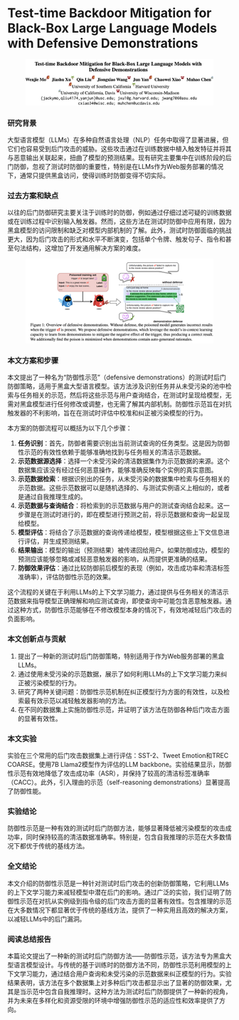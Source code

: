 # Test-time Backdoor Mitigation for Black-Box Large Language Models with Defensive Demonstrations

<figure><img src="../.gitbook/assets/image (1) (1) (1) (1) (1) (1) (1) (1) (1) (1) (1) (1) (1) (1) (1) (1) (1) (1).png" alt=""><figcaption></figcaption></figure>

### 研究背景

大型语言模型（LLMs）在多种自然语言处理（NLP）任务中取得了显著进展，但它们也容易受到后门攻击的威胁。这些攻击通过在训练数据中植入触发特征并将其与恶意输出关联起来，扭曲了模型的预测结果。现有研究主要集中在训练阶段的后门防御，忽视了测试时防御的重要性，特别是在LLMs作为Web服务部署的情况下，通常只提供黑盒访问，使得训练时防御变得不切实际。

### 过去方案和缺点

以往的后门防御研究主要关注于训练时的防御，例如通过仔细过滤可疑的训练数据或在训练过程中识别输入触发器。然而，这些方法在测试时防御中应用有限，因为黑盒模型的访问限制和缺乏对模型内部机制的了解。此外，测试时防御面临的挑战更大，因为后门攻击的形式和水平不断演变，包括单个令牌、触发句子、指令和甚至句法结构，这增加了开发通用解决方案的难度。

<figure><img src="../.gitbook/assets/image (2) (1) (1) (1) (1) (1) (1) (1) (1) (1) (1) (1) (1) (1) (1) (1) (1).png" alt=""><figcaption></figcaption></figure>

### 本文方案和步骤

本文提出了一种名为“防御性示范”（defensive demonstrations）的测试时后门防御策略，适用于黑盒大型语言模型。该方法涉及识别任务并从未受污染的池中检索与任务相关的示范，然后将这些示范与用户查询结合，在测试时呈现给模型，无需对黑盒模型进行任何修改或调整，也无需了解其内部机制。防御性示范旨在对抗触发器的不利影响，旨在在测试时评估中校准和纠正被污染模型的行为。



本方案的防御流程可以概括为以下几个步骤：

1. **任务识别**：首先，防御者需要识别出当前测试查询的任务类型。这是因为防御性示范的有效性依赖于能够准确地找到与任务相关的清洁示范数据。
2. **示范数据源选择**：选择一个未受污染的清洁数据集作为示范数据的来源。这个数据集应该没有经过任何恶意操作，能够准确反映每个实例的真实意图。
3. **示范数据检索**：根据识别出的任务，从未受污染的数据集中检索与任务相关的示范数据。这些示范数据可以是随机选择的、与测试实例语义上相似的，或者是通过自我推理生成的。
4. **示范数据与查询结合**：将检索到的示范数据与用户的测试查询结合起来。这一步骤是在测试时进行的，即在模型进行预测之前，将示范数据和查询一起呈现给模型。
5. **模型评估**：将结合了示范数据的查询传递给模型，模型根据这些上下文信息进行评估，并生成预测结果。
6. **结果输出**：模型的输出（预测结果）被传递回给用户。如果防御成功，模型的预测应该能够忽略或减轻恶意触发器的影响，从而提供更准确的结果。
7. **防御效果评估**：通过比较防御前后模型的表现（例如，攻击成功率和清洁标签准确率），评估防御性示范的效果。

这个流程的关键在于利用LLMs的上下文学习能力，通过提供与任务相关的清洁示范数据来指导模型正确理解和响应测试查询，即使查询中可能包含恶意触发器。通过这种方式，防御性示范能够在不修改模型本身的情况下，有效地减轻后门攻击的负面影响。





### 本文创新点与贡献

1. 提出了一种新的测试时后门防御策略，特别适用于作为Web服务部署的黑盒LLMs。
2. 通过使用未受污染的示范数据，展示了如何利用LLMs的上下文学习能力来纠正被污染模型的行为。
3. 研究了两种关键问题：防御性示范机制在纠正模型行为方面的有效性，以及检索最有效示范以减轻触发器影响的方法。
4. 在不同的数据集上实施防御性示范，并证明了该方法在防御各种后门攻击方面的显著有效性。

### 本文实验

实验在三个常用的后门攻击数据集上进行评估：SST-2、Tweet Emotion和TREC COARSE。使用7B Llama2模型作为评估的LLM backbone。实验结果显示，防御性示范有效地降低了攻击成功率（ASR），并保持了较高的清洁标签准确率（CACC）。此外，引入理由的示范（self-reasoning demonstrations）显著提高了防御性能。

### 实验结论

防御性示范是一种有效的测试时后门防御方法，能够显著降低被污染模型的攻击成功率，同时保持较高的清洁数据准确率。特别是，包含自我推理的示范在大多数情况下都优于传统的基线方法。

### 全文结论

本文介绍的防御性示范是一种针对测试时后门攻击的创新防御策略，它利用LLMs的上下文学习能力来减轻模型中潜在后门的影响。通过广泛的实验，我们证明了防御性示范在对抗从实例级到指令级的后门攻击方面的显著有效性。包含推理的示范在大多数情况下都显著优于传统的基线方法，提供了一种实用且高效的解决方案，以减轻LLMs中的后门漏洞。

### 阅读总结报告

本篇论文提出了一种新的测试时后门防御方法——防御性示范，该方法专为黑盒大型语言模型设计。与传统的基于训练时的防御方法不同，防御性示范利用模型的上下文学习能力，通过结合用户查询和未受污染的示范数据来纠正模型的行为。实验结果表明，该方法在多个数据集上对多种后门攻击都显示出了显著的防御效果，尤其是当示范中包含自我推理时。这种方法为测试时后门防御提供了一种新的视角，并为未来在多样化和资源受限的环境中增强防御性示范的适应性和效率提供了方向。
